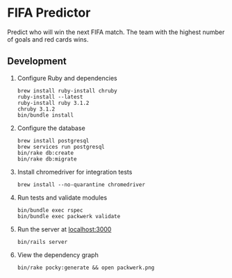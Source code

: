 # FIFA Predictor

Predict who will win the next FIFA match.
The team with the highest number of goals and red cards wins.

## Development

1.  Configure Ruby and dependencies
    ```shell
    brew install ruby-install chruby
    ruby-install --latest
    ruby-install ruby 3.1.2
    chruby 3.1.2
    bin/bundle install
    ```

1.  Configure the database
    ```shell
    brew install postgresql
    brew services run postgresql
    bin/rake db:create
    bin/rake db:migrate
    ```

1.  Install chromedriver for integration tests
    ```shell
    brew install --no-quarantine chromedriver
    ```

1.  Run tests and validate modules
    ```shell
    bin/bundle exec rspec
    bin/bundle exec packwerk validate
    ```

1.  Run the server at [localhost:3000](http://localhost:3000)
    ```shell
    bin/rails server
    ```

1.  View the dependency graph
    ```shell
    bin/rake pocky:generate && open packwerk.png
    ```